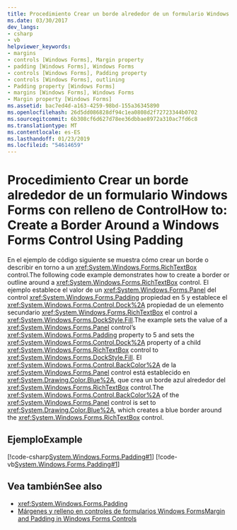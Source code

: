 ```yaml
---
title: Procedimiento Crear un borde alrededor de un formulario Windows Forms con relleno de Control
ms.date: 03/30/2017
dev_langs:
- csharp
- vb
helpviewer_keywords:
- margins
- controls [Windows Forms], Margin property
- padding [Windows Forms], Windows Forms
- controls [Windows Forms], Padding property
- controls [Windows Forms], outlining
- Padding property [Windows Forms]
- margins [Windows Forms], Windows Forms
- Margin property [Windows Forms]
ms.assetid: bac7ed4d-a163-4259-98bd-155a36345890
ms.openlocfilehash: 26d5dd086828df94c1ea0808d2f72723344b0702
ms.sourcegitcommit: 6b308cf6d627d78ee36dbbae8972a310ac7fd6c8
ms.translationtype: MT
ms.contentlocale: es-ES
ms.lasthandoff: 01/23/2019
ms.locfileid: "54614659"
---
```

# <a name="how-to-create-a-border-around-a-windows-forms-control-using-padding"></a><span data-ttu-id="e8542-102">Procedimiento Crear un borde alrededor de un formulario Windows Forms con relleno de Control</span><span class="sxs-lookup"><span data-stu-id="e8542-102">How to: Create a Border Around a Windows Forms Control Using Padding</span></span>
<span data-ttu-id="e8542-103">En el ejemplo de código siguiente se muestra cómo crear un borde o describir en torno a un <xref:System.Windows.Forms.RichTextBox> control.</span><span class="sxs-lookup"><span data-stu-id="e8542-103">The following code example demonstrates how to create a border or outline around a <xref:System.Windows.Forms.RichTextBox> control.</span></span> <span data-ttu-id="e8542-104">El ejemplo establece el valor de un <xref:System.Windows.Forms.Panel> del control <xref:System.Windows.Forms.Padding> propiedad en 5 y establece el <xref:System.Windows.Forms.Control.Dock%2A> propiedad de un elemento secundario <xref:System.Windows.Forms.RichTextBox> el control a <xref:System.Windows.Forms.DockStyle.Fill>.</span><span class="sxs-lookup"><span data-stu-id="e8542-104">The example sets the value of a <xref:System.Windows.Forms.Panel> control’s <xref:System.Windows.Forms.Padding> property to 5 and sets the <xref:System.Windows.Forms.Control.Dock%2A> property of a child <xref:System.Windows.Forms.RichTextBox> control to <xref:System.Windows.Forms.DockStyle.Fill>.</span></span> <span data-ttu-id="e8542-105">El <xref:System.Windows.Forms.Control.BackColor%2A> de la <xref:System.Windows.Forms.Panel> control está establecido en <xref:System.Drawing.Color.Blue%2A>, que crea un borde azul alrededor del <xref:System.Windows.Forms.RichTextBox> control.</span><span class="sxs-lookup"><span data-stu-id="e8542-105">The <xref:System.Windows.Forms.Control.BackColor%2A> of the <xref:System.Windows.Forms.Panel> control is set to <xref:System.Drawing.Color.Blue%2A>, which creates a blue border around the <xref:System.Windows.Forms.RichTextBox> control.</span></span>  
  
## <a name="example"></a><span data-ttu-id="e8542-106">Ejemplo</span><span class="sxs-lookup"><span data-stu-id="e8542-106">Example</span></span>  
 [!code-csharp[System.Windows.Forms.Padding#1](../../../../samples/snippets/csharp/VS_Snippets_Winforms/System.Windows.Forms.Padding/CS/Form1.cs#1)]
 [!code-vb[System.Windows.Forms.Padding#1](../../../../samples/snippets/visualbasic/VS_Snippets_Winforms/System.Windows.Forms.Padding/VB/Form1.vb#1)]  
  
## <a name="see-also"></a><span data-ttu-id="e8542-107">Vea también</span><span class="sxs-lookup"><span data-stu-id="e8542-107">See also</span></span>
- <xref:System.Windows.Forms.Padding>
- [<span data-ttu-id="e8542-108">Márgenes y relleno en controles de formularios Windows Forms</span><span class="sxs-lookup"><span data-stu-id="e8542-108">Margin and Padding in Windows Forms Controls</span></span>](../../../../docs/framework/winforms/controls/margin-and-padding-in-windows-forms-controls.md)
